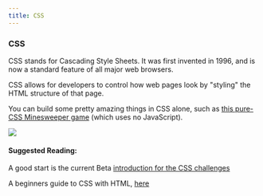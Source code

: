 ```yaml
---
title: CSS
---
```


### CSS

CSS stands for Cascading Style Sheets. It was first invented in 1996, and is now a standard feature of all major web browsers.

CSS allows for developers to control how web pages look by "styling" the HTML structure of that page.

You can build some pretty amazing things in CSS alone, such as <a href='https://codepen.io/bali_balo/pen/BLJONk' target='_blank' rel='nofollow'>this pure-CSS Minesweeper game</a> (which uses no JavaScript).

![](https://cdn-images-1.medium.com/max/800/1*GFcKk9KxqHAnWa1ECcKDOQ.png)

#### Suggested Reading:

A good start is the current Beta <a href='https://github.com/freeCodeCamp/freeCodeCamp/blob/staging/seed/challenges/01-responsive-web-design/basic-css.json#L14' target='_blank' rel='nofollow'>introduction for the CSS challenges</a>


A beginners guide to CSS with HTML, <a href='https://github.com/cassidoo/HTML-CSS-Tutorial' target='_blank' rel='nofollow'>here</a>
